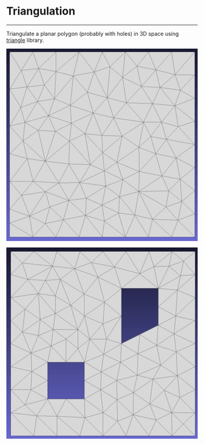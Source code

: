 # Triangulation #
-------------------------------------


Triangulate a planar polygon (probably with holes) in 3D space using [triangle](http://www.cs.cmu.edu/~quake/triangle.html) library.

![Triangulate a Square](images/square.jpg)

![Triangulate a Square with Holes](images/square_with_holes.jpg)
